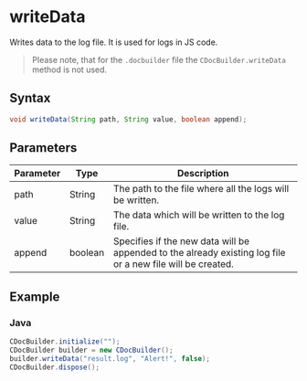 # writeData

Writes data to the log file. It is used for logs in JS code.

> Please note, that for the `.docbuilder` file the `CDocBuilder.writeData` method is not used.

## Syntax

```java
void writeData(String path, String value, boolean append);
```

## Parameters

| Parameter | Type    | Description                                                                                                |
| --------- | ------- | ---------------------------------------------------------------------------------------------------------- |
| path      | String  | The path to the file where all the logs will be written.                                                   |
| value     | String  | The data which will be written to the log file.                                                            |
| append    | boolean | Specifies if the new data will be appended to the already existing log file or a new file will be created. |

## Example

### Java

``` java
CDocBuilder.initialize("");
CDocBuilder builder = new CDocBuilder();
builder.writeData("result.log", "Alert!", false);
CDocBuilder.dispose();
```
